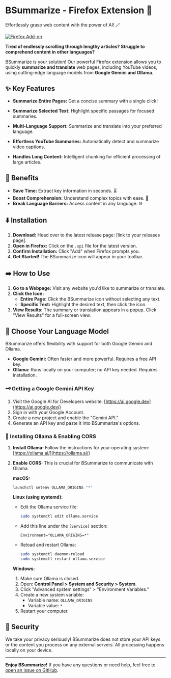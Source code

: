 
# BSummarize - Firefox Extension 🦊

Effortlessly grasp web content with the power of AI! 🪄

[![Firefox Add-on](https://img.shields.io/amo/v/YOUR_EXTENSION_ID?label=Get%20it%20on%20Firefox&style=for-the-badge)](https://addons.mozilla.org/firefox/addon/YOUR_EXTENSION_ID)

**Tired of endlessly scrolling through lengthy articles? Struggle to comprehend content in other languages?**

BSummarize is your solution! Our powerful Firefox extension allows you to quickly **summarize and translate** web pages, including YouTube videos, using cutting-edge language models from **Google Gemini and Ollama**.

## ✨ Key Features

* **Summarize Entire Pages:** Get a concise summary with a single click!

* **Summarize Selected Text:** Highlight specific passages for focused summaries.
  
* **Multi-Language Support:** Summarize and translate into your preferred language.
  
* **Effortless YouTube Summaries:** Automatically detect and summarize video captions.
  
* **Handles Long Content:** Intelligent chunking for efficient processing of large articles.

## 🚀 Benefits

* **Save Time:** Extract key information in seconds. ⏳
* **Boost Comprehension:** Understand complex topics with ease. 🧠
* **Break Language Barriers:** Access content in any language. 🌐

## ⬇️ Installation

1. **Download:** Head over to the latest release page: [link to your releases page].
2. **Open in Firefox:** Click on the `.xpi` file for the latest version.
3. **Confirm Installation:** Click "Add" when Firefox prompts you.
4. **Get Started!** The BSummarize icon will appear in your toolbar.

##  ➡️ How to Use

1. **Go to a Webpage:** Visit any website you'd like to summarize or translate.
2. **Click the Icon:**
    * **Entire Page:** Click the BSummarize icon without selecting any text.
    * **Specific Text:** Highlight the desired text, then click the icon.
3. **View Results:** The summary or translation appears in a popup. Click "View Results" for a full-screen view.

## 🧠 Choose Your Language Model

BSummarize offers flexibility with support for both Google Gemini and Ollama.

* **Google Gemini:** Often faster and more powerful. Requires a free API key.
* **Ollama:** Runs locally on your computer; no API key needed. Requires installation.

### 🗝️ Getting a Google Gemini API Key

1. Visit the Google AI for Developers website: [https://ai.google.dev](https://ai.google.dev/)
2. Sign in with your Google Account.
3. Create a new project and enable the "Gemini API."
4. Generate an API key and paste it into BSummarize's options.

### 🚀 Installing Ollama & Enabling CORS

1. **Install Ollama:** Follow the instructions for your operating system: [https://ollama.ai/](https://ollama.ai/)

2. **Enable CORS:** This is crucial for BSummarize to communicate with Ollama.

   **macOS:**

   ```bash
   launchctl setenv OLLAMA_ORIGINS "*"
   ```

   **Linux (using systemd):**

    * Edit the Ollama service file:
      ```bash
      sudo systemctl edit ollama.service
      ```
    * Add this line under the `[Service]` section:
      ```
      Environment="OLLAMA_ORIGINS=*"
      ```
    * Reload and restart Ollama:
      ```bash
      sudo systemctl daemon-reload
      sudo systemctl restart ollama.service
      ```

   **Windows:**

    1. Make sure Ollama is closed.
    2. Open: **Control Panel > System and Security > System**.
    3. Click "Advanced system settings" > "Environment Variables."
    4. Create a new system variable:
        * Variable name: `OLLAMA_ORIGINS`
        * Variable value: `*`
    5. Restart your computer.

## 🔐 Security

We take your privacy seriously! BSummarize does not store your API keys or the content you process on any external servers. All processing happens locally on your device.

---

**Enjoy BSummarize!** If you have any questions or need help, feel free to [open an issue on GitHub](link-to-your-github-issues). 